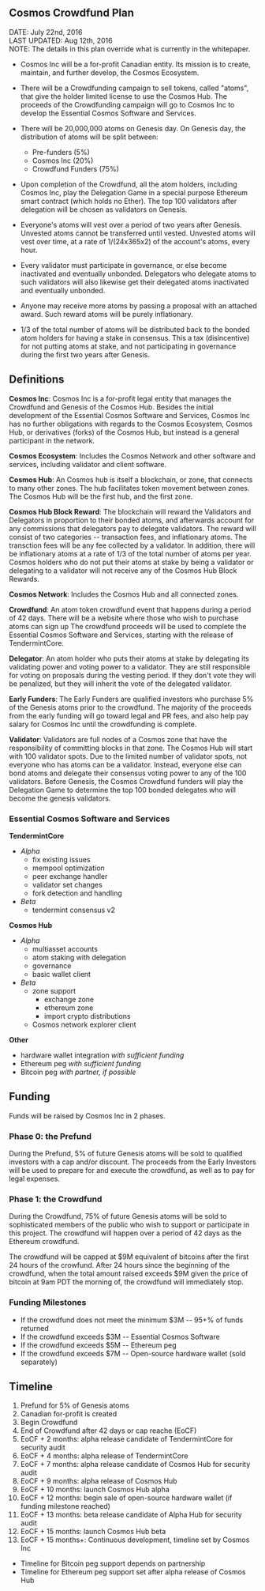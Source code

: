 Cosmos Crowdfund Plan
---------------------

DATE: July 22nd, 2016<br/>
LAST UPDATED: Aug 12th, 2016<br/>
NOTE: The details in this plan override what is currently in the whitepaper.

* Cosmos Inc will be a for-profit Canadian entity.  Its mission is to
  create, maintain, and further develop, the Cosmos Ecosystem.

* There will be a Crowdfunding campaign to sell tokens, called "atoms", that
  give the holder limited license to use the Cosmos Hub.  The proceeds of the
Crowdfunding campaign will go to Cosmos Inc to develop the Essential Cosmos
Software and Services.

* There will be 20,000,000 atoms on Genesis day. On Genesis day, the
  distribution of atoms will be split between:
  * Pre-funders (5%)
  * Cosmos Inc (20%)
  * Crowdfund Funders (75%)

* Upon completion of the Crowdfund, all the atom holders, including Cosmos Inc,
  play the Delegation Game in a special purpose Ethereum smart contract (which
holds no Ether).  The top 100 validators after delegation will be chosen as
validators on Genesis.

* Everyone's atoms will vest over a period of two years after Genesis.  Unvested
  atoms cannot be transferred until vested.  Unvested atoms will vest over time,
at a rate of 1/(24x365x2) of the account's atoms, every hour.

* Every validator must participate in governance, or else become inactivated and
  eventually unbonded.  Delegators who delegate atoms to such validators will
also likewise get their delegated atoms inactivated and eventually unbonded.

* Anyone may receive more atoms by passing a proposal with an attached award.
  Such reward atoms will be purely inflationary.

* 1/3 of the total number of atoms will be distributed back to the bonded atom
  holders for having a stake in consensus.  This a tax (disincentive) for not
putting atoms at stake, and not participating in governance during the first two
years after Genesis.

## Definitions

**Cosmos Inc**: Cosmos Inc is a for-profit legal entity that manages the
Crowdfund and Genesis of the Cosmos Hub.  Besides the initial development of the
Essential Cosmos Software and Services, Cosmos Inc has no further obligations
with regards to the Cosmos Ecosystem, Cosmos Hub, or derivatives
(forks) of the Cosmos Hub, but instead is a general participant in the network.

**Cosmos Ecosystem**: Includes the Cosmos Network and other software and
services, including validator and client software.

**Cosmos Hub**: An Cosmos hub is itself a blockchain, or zone, that connects to
many other zones.  The hub facilitates token movement between zones.  The Cosmos
Hub will be the first hub, and the first zone.

**Cosmos Hub Block Reward**: The blockchain will reward the Validators and
Delegators in proportion to their bonded atoms, and afterwards account for any
commissions that delegators pay to delegate validators.  The reward will consist
of two categories -- transaction fees, and inflationary atoms.  The transction
fees will be any fee collected by a validator.  In addition, there will be
inflationary atoms at a rate of 1/3 of the total number of atoms per year.
Cosmos holders who do not put their atoms at stake by being a validator or
delegating to a validator will not receive any of the Cosmos Hub Block Rewards.

**Cosmos Network**: Includes the Cosmos Hub and all connected zones.

**Crowdfund**: An atom token crowdfund event that happens during a period of 42
days.  There will be a website where those who wish to purchase atoms can sign
up The crowdfund proceeds will be used to complete the Essential Cosmos Software
and Services, starting with the release of TendermintCore. 

**Delegator**: An atom holder who puts their atoms at stake by delegating its
validating power and voting power to a validator.  They are still responsible
for voting on proposals during the vesting period.  If they don't vote they
will be penalized, but they will inherit the vote of the delegated validator.

**Early Funders**: The Early Funders are qualified investors who purchase 5% of
the Genesis atoms prior to the crowdfund.  The majority of the proceeds from the
early funding will go toward legal and PR fees, and also help pay salary for
Cosmos Inc until the crowdfunding is complete.

**Validator**: Validators are full nodes of a Cosmos zone that have the
responsibility of committing blocks in that zone.  The Cosmos Hub will start
with 100 validator spots.  Due to the limited number of validator spots, not
everyone who has atoms can be a validator.  Instead, everyone else can bond
atoms and delegate their consensus voting power to any of the 100 validators.
Before Genesis, the Cosmos Crowdfund funders will play the Delegation Game to
determine the top 100 bonded delegates who will become the genesis validators.

### Essential Cosmos Software and Services

**TendermintCore**
  * _Alpha_
    * fix existing issues
    * mempool optimization
    * peer exchange handler
    * validator set changes
    * fork detection and handling
  * _Beta_
    * tendermint consensus v2

**Cosmos Hub**
  * _Alpha_
    * multiasset accounts
    * atom staking with delegation
    * governance
    * basic wallet client
  * _Beta_
    * zone support
      * exchange zone
      * ethereum zone
      * import crypto distributions
    * Cosmos network explorer client

**Other**
  * hardware wallet integration _with sufficient funding_
  * Ethereum peg _with sufficient funding_
  * Bitcoin peg _with partner, if possible_

## Funding

Funds will be raised by Cosmos Inc in 2 phases.

### Phase 0: the Prefund

During the Prefund, 5% of future Genesis atoms will be sold to qualified
investors with a cap and/or discount.  The proceeds from the Early Investors
will be used to prepare for and execute the crowdfund, as well as to pay for
legal expenses.

### Phase 1: the Crowdfund

During the Crowdfund, 75% of future Genesis atoms will be sold to sophisticated
members of the public who wish to support or participate in this project.
The crowdfund will happen over a period of 42 days as the Ethereum crowdfund.

The crowdfund will be capped at $9M equivalent of bitcoins after the first 24
hours of the crowfund.  After 24 hours since the beginning of the crowdfund,
when the total amount raised exceeds $9M given the price of bitcoin at 9am PDT
the morning of, the crowdfund will immediately stop.

### Funding Milestones

* If the crowdfund does not meet the minimum $3M -- 95+% of funds returned
* If the crowdfund exceeds $3M -- Essential Cosmos Software
* If the crowdfund exceeds $5M -- Ethereum peg
* If the crowdfund exceeds $7M -- Open-source hardware wallet (sold separately)

Timeline
--------

1. Prefund for 5% of Genesis atoms
1. Canadian for-profit is created
1. Begin Crowdfund
1. End of Crowdfund after 42 days or cap reache (EoCF)
1. EoCF + 2 months: alpha release candidate of TendermintCore for security audit
1. EoCF + 4 months: alpha release of TendermintCore
1. EoCF + 7 months: alpha release candidate of Cosmos Hub for security audit
1. EoCF + 9 months: alpha release of Cosmos Hub
1. EoCF + 10 months: launch Cosmos Hub alpha
1. EoCF + 12 months: begin sale of open-source hardware wallet (if funding
   milestone reached)
1. EoCF + 13 months: beta release candidate of Alpha Hub for security audit
1. EoCF + 15 months: launch Cosmos Hub beta
1. EoCF + 15 months+: Continuous development, timeline set by Cosmos Inc

* Timeline for Bitcoin peg support depends on partnership
* Timeline for Ethereum peg support set after alpha release of Cosmos Hub
